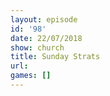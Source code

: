 ```yaml
---
layout: episode
id: '98'
date: 22/07/2018
show: church
title: Sunday Strats
url: 
games: []
---
```

